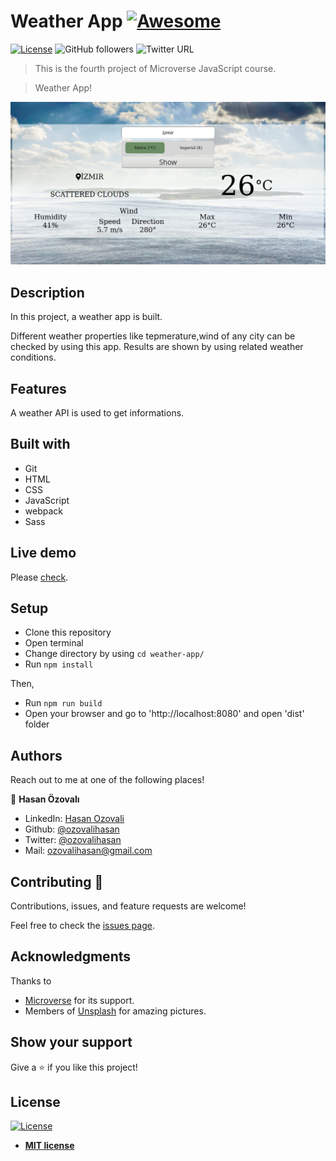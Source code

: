 # Weather App [![Awesome](https://cdn.rawgit.com/sindresorhus/awesome/d7305f38d29fed78fa85652e3a63e154dd8e8829/media/badge.svg)](https://github.com/ozovalihasan/weather-app/)

[![License](https://img.shields.io/badge/License-MIT-green.svg)]()
![GitHub followers](https://img.shields.io/github/followers/ozovalihasan?label=ozovalihasan&style=social)
![Twitter URL](https://img.shields.io/twitter/follow/ozovalihasan?label=Follow&style=social)

> This is the fourth project of Microverse JavaScript course.

> Weather App!

![weather-screenshot](./assets/screenshot-project.png)

## Description

In this project, a weather app is built.

Different weather properties like tepmerature,wind of any city can be checked by using this app. Results are shown by using related weather conditions.

## Features

A weather API is used to get informations.

## Built with

- Git
- HTML
- CSS
- JavaScript
- webpack
- Sass

## Live demo

Please [check](https://rawcdn.githack.com/ozovalihasan/weather-app/c5adf246fc184d015a934840f45c275a8d737d03/dist/index.html).

## Setup

- Clone this repository
- Open terminal
- Change directory by using `cd weather-app/`
- Run `npm install`

Then,

- Run `npm run build`
- Open your browser and go to 'http://localhost:8080' and open 'dist' folder

## Authors

Reach out to me at one of the following places!

👤 **Hasan Özovalı**

- LinkedIn: [Hasan Ozovali](https://www.linkedin.com/in/hasan-ozovali/)
- Github: [@ozovalihasan](https://github.com/ozovalihasan)
- Twitter: [@ozovalihasan](https://twitter.com/ozovalihasan)
- Mail: [ozovalihasan@gmail.com](ozovalihasan@gmail.com)

## Contributing 🤝

Contributions, issues, and feature requests are welcome!

Feel free to check the [issues page](https://github.com/ozovalihasan/weather-app/issues).

## Acknowledgments

Thanks to

- [Microverse](http://microverse.org/) for its support.
- Members of [Unsplash](https://unsplash.com/) for amazing pictures.

## Show your support

Give a ⭐️ if you like this project!

## License

[![License](http://img.shields.io/:license-mit-blue.svg?style=flat-square)](http://badges.mit-license.org)

- **[MIT license](http://opensource.org/licenses/mit-license.php)**
